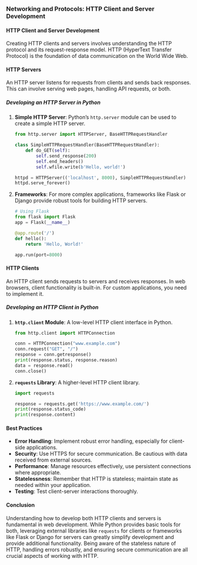 ### Networking and Protocols: HTTP Client and Server Development

#### HTTP Client and Server Development

Creating HTTP clients and servers involves understanding the HTTP protocol and its request-response model. HTTP (HyperText Transfer Protocol) is the foundation of data communication on the World Wide Web.

#### HTTP Servers

An HTTP server listens for requests from clients and sends back responses. This can involve serving web pages, handling API requests, or both.

##### Developing an HTTP Server in Python

1. **Simple HTTP Server**: Python’s `http.server` module can be used to create a simple HTTP server.

   ```python
   from http.server import HTTPServer, BaseHTTPRequestHandler

   class SimpleHTTPRequestHandler(BaseHTTPRequestHandler):
       def do_GET(self):
           self.send_response(200)
           self.end_headers()
           self.wfile.write(b'Hello, world!')

   httpd = HTTPServer(('localhost', 8000), SimpleHTTPRequestHandler)
   httpd.serve_forever()
   ```

2. **Frameworks**: For more complex applications, frameworks like Flask or Django provide robust tools for building HTTP servers.

   ```python
   # Using Flask
   from flask import Flask
   app = Flask(__name__)

   @app.route('/')
   def hello():
       return 'Hello, World!'

   app.run(port=8000)
   ```

#### HTTP Clients

An HTTP client sends requests to servers and receives responses. In web browsers, client functionality is built-in. For custom applications, you need to implement it.

##### Developing an HTTP Client in Python

1. **`http.client` Module**: A low-level HTTP client interface in Python.

   ```python
   from http.client import HTTPConnection

   conn = HTTPConnection("www.example.com")
   conn.request("GET", "/")
   response = conn.getresponse()
   print(response.status, response.reason)
   data = response.read()
   conn.close()
   ```

2. **`requests` Library**: A higher-level HTTP client library.

   ```python
   import requests

   response = requests.get('https://www.example.com/')
   print(response.status_code)
   print(response.content)
   ```

#### Best Practices

- **Error Handling**: Implement robust error handling, especially for client-side applications.
- **Security**: Use HTTPS for secure communication. Be cautious with data received from external sources.
- **Performance**: Manage resources effectively, use persistent connections where appropriate.
- **Statelessness**: Remember that HTTP is stateless; maintain state as needed within your application.
- **Testing**: Test client-server interactions thoroughly.

#### Conclusion

Understanding how to develop both HTTP clients and servers is fundamental in web development. While Python provides basic tools for both, leveraging external libraries like `requests` for clients or frameworks like Flask or Django for servers can greatly simplify development and provide additional functionality. Being aware of the stateless nature of HTTP, handling errors robustly, and ensuring secure communication are all crucial aspects of working with HTTP.